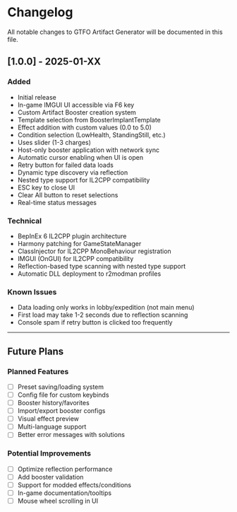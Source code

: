 # Changelog

All notable changes to GTFO Artifact Generator will be documented in this file.

## [1.0.0] - 2025-01-XX

### Added
- Initial release
- In-game IMGUI UI accessible via F6 key
- Custom Artifact Booster creation system
- Template selection from BoosterImplantTemplate
- Effect addition with custom values (0.0 to 5.0)
- Condition selection (LowHealth, StandingStill, etc.)
- Uses slider (1-3 charges)
- Host-only booster application with network sync
- Automatic cursor enabling when UI is open
- Retry button for failed data loads
- Dynamic type discovery via reflection
- Nested type support for IL2CPP compatibility
- ESC key to close UI
- Clear All button to reset selections
- Real-time status messages

### Technical
- BepInEx 6 IL2CPP plugin architecture
- Harmony patching for GameStateManager
- ClassInjector for IL2CPP MonoBehaviour registration
- IMGUI (OnGUI) for IL2CPP compatibility
- Reflection-based type scanning with nested type support
- Automatic DLL deployment to r2modman profiles

### Known Issues
- Data loading only works in lobby/expedition (not main menu)
- First load may take 1-2 seconds due to reflection scanning
- Console spam if retry button is clicked too frequently

---

## Future Plans

### Planned Features
- [ ] Preset saving/loading system
- [ ] Config file for custom keybinds
- [ ] Booster history/favorites
- [ ] Import/export booster configs
- [ ] Visual effect preview
- [ ] Multi-language support
- [ ] Better error messages with solutions

### Potential Improvements
- [ ] Optimize reflection performance
- [ ] Add booster validation
- [ ] Support for modded effects/conditions
- [ ] In-game documentation/tooltips
- [ ] Mouse wheel scrolling in UI
